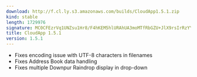 ```yaml
---
download: http://f.cl.ly.s3.amazonaws.com/builds/CloudApp1.5.1.zip
kind: stable
length: 1729976
signature: MC0CFEzrVq1UNZsu1Hr8/F4hKEM5hlURAhUA3moMTfRbGZU+JlX9rsIrRzYYrnU=
title: CloudApp 1.5.1
version: 1.5.1
---
```


* Fixes encoding issue with UTF-8 characters in filenames
* Fixes Address Book data handling
* Fixes multiple Downpur Raindrop display in drop-down
